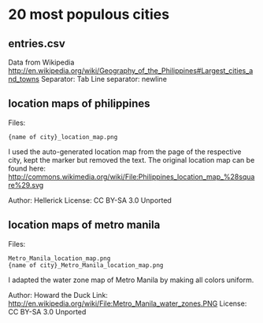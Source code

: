 # 20 most populous cities

## entries.csv

Data from Wikipedia
http://en.wikipedia.org/wiki/Geography_of_the_Philippines#Largest_cities_and_towns
Separator: Tab
Line separator: newline

## location maps of philippines
Files:

    {name of city}_location_map.png

I used the auto-generated location map from the page of the respective city, kept the marker but removed the text. The original location map can be found here: http://commons.wikimedia.org/wiki/File:Philippines_location_map_%28square%29.svg

Author: Hellerick
License: CC BY-SA 3.0 Unported


## location maps of metro manila
Files:

    Metro_Manila_location_map.png
    {name of city}_Metro_Manila_location_map.png

I adapted the water zone map of Metro Manila by making all colors uniform.

Author: Howard the Duck
Link: http://en.wikipedia.org/wiki/File:Metro_Manila_water_zones.PNG
License: CC BY-SA 3.0 Unported
